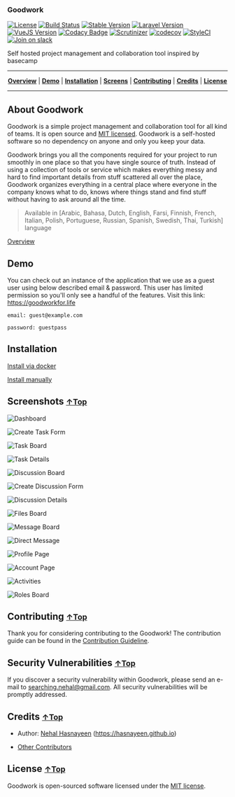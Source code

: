 ### Goodwork
[![License](http://img.shields.io/badge/license-MIT-brightgreen.svg)](https://github.com/iluminar/goodwork/blob/dev/LICENSE)
[![Build Status](https://travis-ci.org/iluminar/goodwork.svg?branch=dev)](https://travis-ci.org/iluminar/goodwork)
[![Stable Version](https://poser.pugx.org/iluminar/goodwork/v/stable)](https://github.com/iluminar/goodwork)
[![Laravel Version](https://img.shields.io/badge/Laravel-5.7-brightgreen.svg?style=flat)](https://github.com/laravel/laravel)
[![VueJS Version](https://img.shields.io/badge/vue-2.5.13-brightgreen.svg?style=flat)](https://github.com/vuejs/vue)
[![Codacy Badge](https://api.codacy.com/project/badge/Grade/e52feb1563874cd19bc1ffbff32aa567)](https://www.codacy.com/app/Hasnayeen/goodwork)
[![Scrutinizer](https://scrutinizer-ci.com/g/iluminar/goodwork/badges/quality-score.png?b=master)](https://scrutinizer-ci.com/g/iluminar/goodwork)
[![codecov](https://codecov.io/gh/iluminar/goodwork/branch/master/graph/badge.svg)](https://codecov.io/gh/iluminar/goodwork)
[![StyleCI](https://styleci.io/repos/81873619/shield?branch=dev&style=flat)](https://styleci.io/repos/81873619)
[![Join on slack](https://img.shields.io/badge/join%20on-slack-green.svg)](https://join.slack.com/t/iluminar/shared_invite/enQtNDY0Mzc3NDkwOTY1LTJhZTNiYmMxZmE4NGU5MTJhODI5OWMyNjc4ZmIyNDVhODRhMGUzNDU0MmM1OGRmZjBiYWM0NjcwNWRjMDJjNTA)

Self hosted project management and collaboration tool inspired by basecamp

<hr>
<p align="center">
<b><a href="#overview">Overview</a></b>
|
<b><a href="#demo">Demo</a></b>
|
<b><a href="#installation">Installation</a></b>
|
<b><a href="#screenshots">Screens</a></b>
|
<b><a href="#contributing">Contributing</a></b>
|
<b><a href="#credits">Credits</a></b>
|
<b><a href="#license">License</a></b>
</p>

<hr>

## About Goodwork

Goodwork is a simple project management and collaboration tool for all kind of teams. It is open source and [MIT licensed](https://github.com/iluminar/goodwork/blob/dev/LICENSE). Goodwork is a self-hosted software so no dependency on anyone and only you keep your data.

Goodwork brings you all the components required for your project to run smoothly in one place so that you have single source of truth. Instead of using a collection of tools or service which makes everything messy and hard to find important details from stuff scattered all over the place, Goodwork organizes everything in a central place where everyone in the company knows what to do, knows where things stand and find stuff without having to ask around all the time.

> Available in [Arabic, Bahasa, Dutch, English, Farsi, Finnish, French, Italian, Polish, Portuguese, Russian, Spanish, Swedish, Thai, Turkish] language

[Overview](https://github.com/iluminar/goodwork/wiki/Overview)

## Demo

You can check out an instance of the application that we use as a guest user using below described email & password. This user has limited permission so you'll only see a handful of the features. Visit this link: https://goodworkfor.life

`email: guest@example.com`

`password: guestpass`

## Installation

[Install via docker](https://github.com/iluminar/goodwork/wiki/Installation#setup-using-docker)

[Install manually](https://github.com/iluminar/goodwork/wiki/Installation#setup-usual-way-if-youre-not-using-docker)


## Screenshots <small>[↑Top](https://github.com/iluminar/goodwork#goodwork)</small>

![Dashboard](https://i.imgur.com/oPlF1bi.png)

![Create Task Form](https://i.imgur.com/QlkS0IJ.png)

![Task Board](https://i.imgur.com/sfl2hLr.png)

![Task Details](https://i.imgur.com/J6wKeNL.png)

![Discussion Board](https://i.imgur.com/DgsIScx.png)

![Create Discussion Form](https://i.imgur.com/gHKGAjc.png)

![Discussion Details](https://i.imgur.com/NchQpJE.png)

![Files Board](https://i.imgur.com/iaQDmQR.png)

![Message Board](https://i.imgur.com/neakUm5.png)

![Direct Message](https://i.imgur.com/C3kbApV.png)

![Profile Page](https://i.imgur.com/MOS2k8l.png)

![Account Page](https://i.imgur.com/TelYaCs.png)

![Activities](https://i.imgur.com/FfYSOq1.png)

![Roles Board](https://i.imgur.com/87gbE0v.png)

## Contributing <small>[↑Top](https://github.com/iluminar/goodwork#goodwork)</small>

Thank you for considering contributing to the Goodwork! The contribution guide can be found in the [Contribution Guideline](https://github.com/iluminar/goodwork/wiki/Contribution-Guideline).

## Security Vulnerabilities <small>[↑Top](https://github.com/iluminar/goodwork#goodwork)</small>

If you discover a security vulnerability within Goodwork, please send an e-mail to searching.nehal@gmail.com. All security vulnerabilities will be promptly addressed.

## Credits <small>[↑Top](https://github.com/iluminar/goodwork#goodwork)</small>

* Author: [Nehal Hasnayeen](https://github.com/Hasnayeen) (https://hasnayeen.github.io)

* [Other Contributors](https://github.com/iluminar/goodwork/graphs/contributors)

## License <small>[↑Top](https://github.com/iluminar/goodwork#goodwork)</small>

Goodwork is open-sourced software licensed under the [MIT license](http://opensource.org/licenses/MIT).
